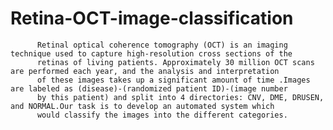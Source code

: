 # Retina-OCT-image-classification
          Retinal optical coherence tomography (OCT) is an imaging technique used to capture high-resolution cross sections of the 
          retinas of living patients. Approximately 30 million OCT scans are performed each year, and the analysis and interpretation 
          of these images takes up a significant amount of time .Images are labeled as (disease)-(randomized patient ID)-(image number
          by this patient) and split into 4 directories: CNV, DME, DRUSEN, and NORMAL.Our task is to develop an automated system which
          would classify the images into the different categories.
